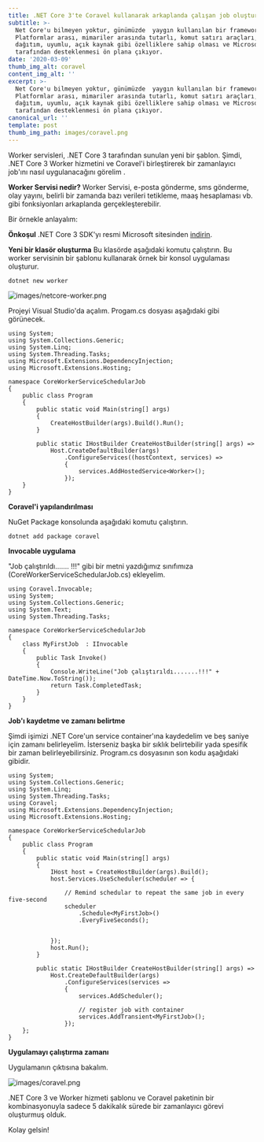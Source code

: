 ```yaml
---
title: .NET Core 3'te Coravel kullanarak arkaplanda çalışan job oluşturma
subtitle: >-
  Net Core'u bilmeyen yoktur, günümüzde  yaygın kullanılan bir framework.
  Platformlar arası, mimariler arasında tutarlı, komut satırı araçları, esnek
  dağıtım, uyumlu, açık kaynak gibi özelliklere sahip olması ve Microsoft
  tarafından desteklenmesi ön plana çıkıyor.
date: '2020-03-09'
thumb_img_alt: coravel
content_img_alt: ''
excerpt: >-
  Net Core'u bilmeyen yoktur, günümüzde  yaygın kullanılan bir framework.
  Platformlar arası, mimariler arasında tutarlı, komut satırı araçları, esnek
  dağıtım, uyumlu, açık kaynak gibi özelliklere sahip olması ve Microsoft
  tarafından desteklenmesi ön plana çıkıyor.
canonical_url: ''
template: post
thumb_img_path: images/coravel.png
---
```

Worker servisleri, .NET Core 3 tarafından sunulan yeni bir şablon. Şimdi, .NET Core 3 Worker hizmetini ve Coravel'i birleştirerek bir zamanlayıcı job'ını nasıl uygulanacağını görelim .

__Worker Servisi nedir?__
Worker Servisi, e-posta gönderme, sms gönderme, olay yayını, belirli bir zamanda bazı verileri tetikleme, maaş hesaplaması vb. gibi fonksiyonları arkaplanda gerçekleşterebilir.

Bir örnekle anlayalım:

__Önkoşul__
.NET Core 3 SDK'yı resmi Microsoft sitesinden [indirin](https://dotnet.microsoft.com/download/dotnet-core/3.0).

__Yeni bir klasör oluşturma__
Bu klasörde aşağıdaki komutu çalıştırın. Bu worker servisinin bir şablonu kullanarak örnek bir konsol uygulaması oluşturur.

```
dotnet new worker  
```

![images/netcore-worker.png](/images/netcore-worker.png)

Projeyi Visual Studio'da açalım. Progam.cs dosyası aşağıdaki gibi görünecek.

```
using System;  
using System.Collections.Generic;  
using System.Linq;  
using System.Threading.Tasks;  
using Microsoft.Extensions.DependencyInjection;  
using Microsoft.Extensions.Hosting;  
  
namespace CoreWorkerServiceSchedularJob  
{  
    public class Program  
    {  
        public static void Main(string[] args)  
        {  
            CreateHostBuilder(args).Build().Run();  
        }  
  
        public static IHostBuilder CreateHostBuilder(string[] args) =>  
            Host.CreateDefaultBuilder(args)  
                .ConfigureServices((hostContext, services) =>  
                {  
                    services.AddHostedService<Worker>();  
                });  
    }  
}  
```

__Coravel'i yapılandırılması__

NuGet Package konsolunda aşağıdaki komutu çalıştırın.

```
dotnet add package coravel  
```

__Invocable uygulama__

"Job çalıştırıldı....... !!!" gibi bir metni yazdığımız sınıfımıza (CoreWorkerServiceSchedularJob.cs) ekleyelim.

```
using Coravel.Invocable;  
using System;  
using System.Collections.Generic;  
using System.Text;  
using System.Threading.Tasks;  
  
namespace CoreWorkerServiceSchedularJob  
{  
    class MyFirstJob  : IInvocable  
    {  
        public Task Invoke()  
        {  
            Console.WriteLine("Job çalıştırıldı.......!!!" + DateTime.Now.ToString());  
            return Task.CompletedTask;  
        }  
    }  
}  
```

__Job'ı kaydetme ve zamanı belirtme__

Şimdi işimizi .NET Core'un service container'ına kaydedelim ve beş saniye için zamanı belirleyelim. İsterseniz başka bir sıklık belirtebilir yada spesifik bir zaman belirleyebilirsiniz. Program.cs dosyasının son kodu aşağıdaki gibidir.

```
using System;  
using System.Collections.Generic;  
using System.Linq;  
using System.Threading.Tasks;  
using Coravel;  
using Microsoft.Extensions.DependencyInjection;  
using Microsoft.Extensions.Hosting;  
  
namespace CoreWorkerServiceSchedularJob  
{  
    public class Program  
    {  
        public static void Main(string[] args)  
        {  
            IHost host = CreateHostBuilder(args).Build();  
            host.Services.UseScheduler(scheduler => {  
                
                // Remind schedular to repeat the same job in every five-second   
                scheduler  
                    .Schedule<MyFirstJob>()  
                    .EveryFiveSeconds();  
  
  
            });  
            host.Run();  
        }  
  
        public static IHostBuilder CreateHostBuilder(string[] args) =>  
            Host.CreateDefaultBuilder(args)  
                .ConfigureServices(services =>  
                {  
                    services.AddScheduler();  
  
                    // register job with container  
                    services.AddTransient<MyFirstJob>();  
                });  
    };  
}  
```

__Uygulamayı çalıştırma zamanı__

Uygulamanın çıktısına bakalım.

![images/coravel.png](/images/coravel.png)

.NET Core 3 ve Worker hizmeti şablonu ve Coravel paketinin bir kombinasyonuyla sadece 5 dakikalık sürede bir zamanlayıcı görevi oluşturmuş olduk.

Kolay gelsin!